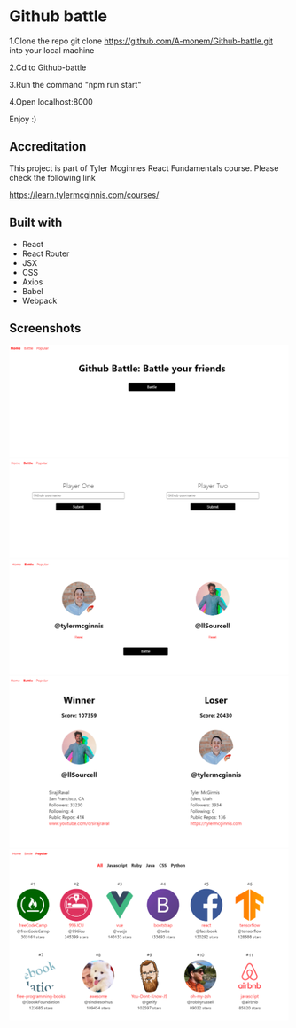 # Github battle

1.Clone the repo git clone https://github.com/A-monem/Github-battle.git into your local machine

2.Cd to Github-battle

3.Run the command "npm run start"

4.Open localhost:8000

Enjoy :)


## Accreditation

This project is part of Tyler Mcginnes React Fundamentals course. Please check the following link

https://learn.tylermcginnis.com/courses/

## Built with

* React
* React Router
* JSX
* CSS
* Axios
* Babel
* Webpack


## Screenshots

![Home page screenshot](/screenshots/Capture.png)
![Battle 1 screenshot](/screenshots/Capture2.png)
![Battle 2 screenshot](/screenshots/Capture3.png)
![Battle 3 screenshot](/screenshots/Capture4.png)
![Popular Repos screenshot](/screenshots/Capture5.png)